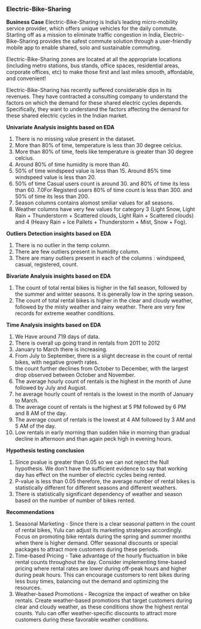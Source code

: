 ### Electric-Bike-Sharing

**Business Case**
Electric-Bike-Sharing is India’s leading micro-mobility service provider, which offers unique vehicles for the daily commute. Starting off as a mission to eliminate traffic congestion in India, Electric-Bike-Sharing provides the safest commute solution through a user-friendly mobile app to enable shared, solo and sustainable commuting.

Electric-Bike-Sharing zones are located at all the appropriate locations (including metro stations, bus stands, office spaces, residential areas, corporate offices, etc) to make those first and last miles smooth, affordable, and convenient!

Electric-Bike-Sharing has recently suffered considerable dips in its revenues. They have contracted a consulting company to understand the factors on which the demand for these shared electric cycles depends. Specifically, they want to understand the factors affecting the demand for these shared electric cycles in the Indian market.

**Univariate Analysis insights based on EDA**
  1. There is no missing value present in the dataset.
  2. More than 80% of time, temperature is less than 30 degree celcius.
  3. More than 80% of time, feels like temperature is greater than 30 degree celcius.
  4. Around 80% of time humidity is more than 40.
  5. 50% of time windspeed value is less than 15. Around 85% time windspeed value is less than 20.
  6. 50% of time Casual users count is around 30. and 80% of time its less than 60.
  7.0For Registerd users 80% of time count is less than 300. and 50% of time its less than 200.
  8. Season columns contains alomost smiliar values for all seasons.
  9. Weather columns have very few values for category 3 (Light Snow, Light Rain + Thunderstorm + Scattered clouds, Light Rain + Scattered clouds) and 4 (Heavy Rain + Ice Pallets + Thunderstorm + Mist,       Snow + Fog).


**Outliers Detection insights based on EDA**
  1. There is no outlier in the temp column.
  2. There are few outliers present in humidity column.
  3. There are many outliers present in each of the columns : windspeed, casual, registered, count.


**Bivariate Analysis insights based on EDA**
  1. The count of total rental bikes is higher in the fall season, followed by the summer and winter seasons. It is generally low in the spring season.
  2. The count of total rental bikes is higher in the clear and cloudy weather, followed by the misty weather and rainy weather. There are very few records for extreme weather conditions.


**Time Analysis insights based on EDA**
  1. We Have around 719 days of data.
  2. There is overall up going trand in rentals from 2011 to 2012
  3. January to March there is increasing.
  4. From July to September, there is a slight decrease in the count of rental bikes, with negative growth rates.
  5. the count further declines from October to December, with the largest drop observed between October and November.
  6. The average hourly count of rentals is the highest in the month of June followed by July and August.
  7. he average hourly count of rentals is the lowest in the month of January to March.
  8. The average count of rentals is the highest at 5 PM followed by 6 PM and 8 AM of the day.
  9. The average count of rentals is the lowest at 4 AM followed by 3 AM and 5 AM of the day.
  10. Low rentals in early morning than sudden hike in morning than gradual decline in afternoon and than again peck high in evening hours.

**Hypothesis testing conclusion**
  1. Since pvalue is greater than 0.05 so we can not reject the Null hypothesis. We don't have the sufficient evidence to say that working day has effect on the number of electric cycles being rented.
  2. P-value is less than 0.05 therefore, the average number of rental bikes is statistically different for different seasons and different weathers.
  3. There is statistically significant dependency of weather and season based on the number of number of bikes rented.

**Recommendations**
  1. Seasonal Marketing - Since there is a clear seasonal pattern in the count of rental bikes, Yulu can adjust its marketing strategies accordingly. Focus on promoting bike rentals during the spring         and summer months when there is higher demand. Offer seasonal discounts or special packages to attract more customers during these periods.
  2. Time-based Pricing - Take advantage of the hourly fluctuation in bike rental counts throughout the day. Consider implementing time-based pricing where rental rates are lower during off-peak hours        and higher during peak hours. This can encourage customers to rent bikes during less busy times, balancing out the demand and optimizing the resources.
  3. Weather-based Promotions - Recognize the impact of weather on bike rentals. Create weather-based promotions that target customers during clear and cloudy weather, as these conditions show the            highest rental counts. Yulu can offer weather-specific discounts to attract more customers during these favorable weather conditions.
